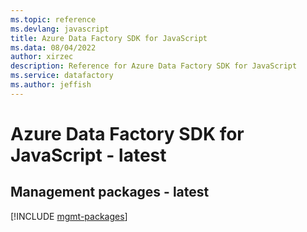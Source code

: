 ```yaml
---
ms.topic: reference
ms.devlang: javascript
title: Azure Data Factory SDK for JavaScript
ms.data: 08/04/2022
author: xirzec
description: Reference for Azure Data Factory SDK for JavaScript
ms.service: datafactory
ms.author: jeffish
---
```

# Azure Data Factory SDK for JavaScript - latest

## Management packages - latest
[!INCLUDE [mgmt-packages](data-factory-mgmt-index.md)]
